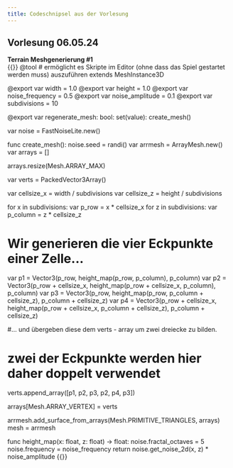 ```yaml
---
title: Codeschnipsel aus der Vorlesung
---
```


## Vorlesung 06.05.24

**Terrain Meshgenerierung #1**  
{{<highlight gdscript>}}
@tool # ermöglicht es Skripte im Editor (ohne dass das Spiel gestartet werden muss) auszuführen
extends MeshInstance3D

@export var width = 1.0
@export var height = 1.0
@export var noise_frequency = 0.5
@export var noise_amplitude = 0.1
@export var subdivisions = 10

@export var regenerate_mesh: bool:
 set(value):
  create_mesh()

var noise = FastNoiseLite.new()

func create_mesh():
 noise.seed = randi()
 var arrmesh = ArrayMesh.new()
 var arrays = []
 
 arrays.resize(Mesh.ARRAY_MAX)
 
 var verts = PackedVector3Array()
 
 var cellsize_x = width / subdivisions
 var cellsize_z = height / subdivisions
 
 for x in subdivisions:
  var p_row = x * cellsize_x
  for z in subdivisions:
   var p_column = z * cellsize_z

   # Wir generieren die vier Eckpunkte einer Zelle...
   var p1 = Vector3(p_row, height_map(p_row, p_column), p_column)
   var p2 = Vector3(p_row + cellsize_x,  height_map(p_row + cellsize_x, p_column), p_column)
   var p3 = Vector3(p_row,  height_map(p_row, p_column + cellsize_z), p_column + cellsize_z)
   var p4 = Vector3(p_row + cellsize_x,  height_map(p_row + cellsize_x, p_column + cellsize_z), p_column + cellsize_z)

   #... und übergeben diese dem verts - array um zwei dreiecke zu bilden.
   # zwei der Eckpunkte werden hier daher doppelt verwendet 
   verts.append_array([p1, p2, p3, p2, p4, p3])
 
 arrays[Mesh.ARRAY_VERTEX] = verts
 
 arrmesh.add_surface_from_arrays(Mesh.PRIMITIVE_TRIANGLES, arrays)
 mesh = arrmesh


func height_map(x: float, z: float) -> float:
 noise.fractal_octaves = 5
 noise.frequency = noise_frequency
 return noise.get_noise_2d(x, z) * noise_amplitude
{{</highlight>}}